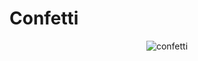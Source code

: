 # Confetti
<p align="center">
<img src="https://github.com/badrinathvm/PriceButton/blob/master/images/confetti.gif" alt="confetti"/>
</p>
